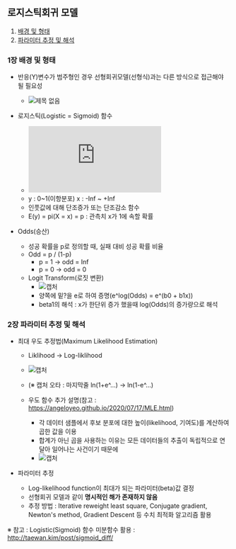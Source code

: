 ## 로지스틱회귀 모델
1. [배경 및 형태](#1장-배경-및-형태)   
2. [파라미터 추정 및 해석](#2장-파라미터-추정-및-해석)   

### 1장 배경 및 형태
- 반응(Y)변수가 범주형인 경우 선형회귀모델(선형식)과는 다른 방식으로 접근해야 될 필요성
  - ![제목 없음](https://user-images.githubusercontent.com/43491168/109424264-58143f80-7a26-11eb-86a5-e6c06a89d560.png)

- 로지스틱(Logistic = Sigmoid) 함수
  - ![로지스틱 수식](https://latex.codecogs.com/gif.latex?f%28x%29%20%3D%20%5Cfrac%7B1%7D%7B1%20&plus;%20e%5E%7B-%28%5Cbeta%20_%7B0%7D&plus;%5Cbeta%20_%7B1%7Dx%29%7D%7D)   
  - y : 0~1(이항분포) x : -Inf ~ +Inf
  - 인풋값에 대해 단조증가 또는 단조감소 함수
  - E(y) = pi(X = x) = p : 관측치 x가 1에 속할 확률

- Odds(승산)
  - 성공 확률을 p로 정의할 때, 실패 대비 성공 확률 비율
  - Odd = p / (1-p)
    - p = 1 -> odd = Inf
    - p = 0 -> odd = 0
  - Logit Transform(로짓 변환)
    - ![캡처](https://user-images.githubusercontent.com/43491168/109462711-432bc080-7aa7-11eb-9fff-fad68149502b.PNG)    
    - 양쪽에 밑?을 e로 하여 증명(e^log(Odds) = e^(b0 + b1x))
    - beta1의 해석 : x가 한단위 증가 했을때 log(Odds)의 증가량으로 해석
### 2장 파라미터 추정 및 해석
- 최대 우도 추정법(Maximum Likelihood Estimation)
  - Liklihood -> Log-liklihood
  - ![캡처](https://user-images.githubusercontent.com/43491168/109467493-97866e80-7aae-11eb-8a4c-882340f436c0.PNG)
  - (※ 캡처 오타 : 마지막줄 ln(1+e^...) -> ln(1-e^...)

  - 우도 함수 추가 설명(참고 : https://angeloyeo.github.io/2020/07/17/MLE.html)
    - 각 데이터 샘플에서 후보 분포에 대한 높이(likelihood, 기여도)를 계산하여 곱한 값을 이용
    - 합계가 아닌 곱을 사용하는 이유는 모든 데이터들의 추출이 독립적으로 연달아 일어나는 사건이기 때문에
    - ![캡처](https://user-images.githubusercontent.com/43491168/109473384-90fbf500-7ab6-11eb-9c3f-d71102df8d96.PNG)    

- 파라미터 추정
  - Log-likelihood function이 최대가 되는 파라미터(beta)값 결정
  - 선형회귀 모델과 같이 **명시적인 해가 존재하지 않음**
  - 추정 방법 : Iterative reweight least square, Conjugate gradient, Newton's method, Gradient Descent 등 수치 최적화 알고리즘 활용

※ 참고 : Logistic(Sigmoid) 함수 미분함수 활용 : http://taewan.kim/post/sigmoid_diff/
